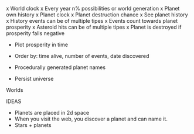 x World clock
x Every year n% possibilities or world generation
x Planet own history
  x Planet clock
  x Planet destruction chance
  x See planet history
x History events can be of multiple tipes
x Events count towards planet prosperity
  x Asteroid hits can be of multiple tipes
x Planet is destroyed if prosperity falls negative
- Plot prosperity in time

- Order by: time alive, number of events, date discovered
- Procedurally generated planet names
- Persist universe


Worlds



IDEAS
- Planets are placed in 2d space
- When you visit the web, you discover a planet and can name it.
- Stars + planets
